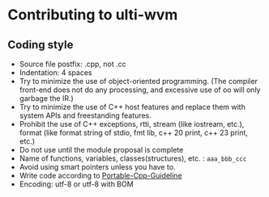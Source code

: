 ﻿# Contributing to ulti-wvm

## Coding style

- Source file postfix: .cpp, not .cc
- Indentation: 4 spaces
- Try to minimize the use of object-oriented programming. (The compiler front-end does not do any processing, and excessive use of oo will only garbage the IR.)
- Try to minimize the use of C++ host features and replace them with system APIs and freestanding features.
- Prohibit the use of C++ exceptions, rtti, stream (like iostream, etc.), format (like format string of stdio, fmt lib, c++ 20 print, c++ 23 print, etc.)
- Do not use until the module proposal is complete
- Name of functions, variables, classes(structures), etc. : `aaa_bbb_ccc`
- Avoid using smart pointers unless you have to.
- Write code according to [Portable-Cpp-Guideline](https://github.com/cppfastio/Portable-Cpp-Guideline)
- Encoding: utf-8 or utf-8 with BOM

